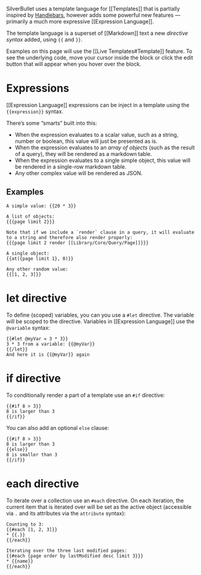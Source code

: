 SilverBullet uses a template language for [[Templates]] that is partially inspired by [Handlebars](https://handlebarsjs.com/), however adds some powerful new features — primarily a much more expressive [[Expression Language]].

The template language is a superset of [[Markdown]] text a new _directive syntax_ added, using `{{` and `}}`.

Examples on this page will use the [[Live Templates#Template]] feature. To see the underlying code, move your cursor inside the block or click the edit button that will appear when you hover over the block.

# Expressions
[[Expression Language]] expressions can be inject in a template using the `{{expression}}` syntax.

There’s some “smarts” built into this:
* When the expression evaluates to a scalar value, such as a string, number or boolean, this value will just be presented as is.
* When the expression evaluates to an _array of objects_ (such as the result of a query), they will be rendered as a markdown table.
* When the expression evaluates to a single simple object, this value will be rendered in a single-row markdown table.
* Any other complex value will be rendered as JSON.

## Examples
```template
A simple value: {{20 * 3}}

A list of objects:
{{{page limit 2}}}

Note that if we include a `render` clause in a query, it will evaluate to a string and therefore also render properly:
{{{page limit 2 render [[Library/Core/Query/Page]]}}}

A single object:
{{at({page limit 1}, 0)}}

Any other random value:
{{[1, 2, 3]}}
```

# let directive
To define (scoped) variables, you can you use a `#let` directive. The variable will be scoped to the directive. Variables in [[Expression Language]] use the `@variable` syntax:

```template
{{#let @myVar = 3 * 3}}
3 * 3 from a variable: {{@myVar}}
{{/let}}
And here it is {{@myVar}} again
```

# if directive
To conditionally render a part of a template use an `#if` directive:

```template
{{#if 8 > 3}}
8 is larger than 3
{{/if}}
```

You can also add an optional `else` clause:

```template
{{#if 8 > 3}}
8 is larger than 3
{{else}}
8 is smaller than 3
{{/if}}
```

# each directive
To iterate over a collection use an `#each` directive. On each iteration, the current item that is iterated over will be set as the active object (accessible via `.` and its attributes via the `attribute` syntax):

```template
Counting to 3:
{{#each [1, 2, 3]}}
* {{.}}
{{/each}}

Iterating over the three last modified pages:
{{#each {page order by lastModified desc limit 3}}}
* {{name}}
{{/each}}
```
